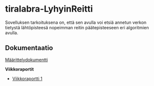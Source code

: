 # tiralabra-LyhyinReitti

Sovelluksen tarkoituksena on, että sen avulla voi etsiä annetun verkon tietystä lähtöpisteesä nopeimman reitin päätepisteeseen eri algoritmien avulla.

## Dokumentaatio

[Määrittelydokumentti](https://github.com/SIholin/tiralabra-LyhyinReitti/blob/master/documentation/m%C3%A4%C3%A4rittelydokumentti.md)

**Viikkoraportit**
- [Viikkoraportti 1](https://github.com/SIholin/tiralabra-LyhyinReitti/blob/master/documentation/viikkoraportti1.md) 
